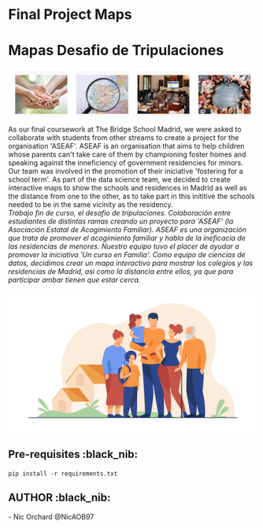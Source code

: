 # Final Project Maps
# Mapas Desafio de Tripulaciones

![ASEAF](./images/ASEAF.png?raw=true "ASEAF") 

As our final coursework at The Bridge School Madrid, we were asked to collaborate with students from other streams to create a project for the organisation 'ASEAF'. ASEAF is an organisation that aims to help children whose parents can't take care of them by championing foster homes and speaking against the inneficiency of government residencies for minors. Our team was involved in the promotion of their iniciative 'fostering for a school term'. As part of the data science team, we decided to create interactive maps to show the schools and residences in Madrid as well as the distance from one to the other, as to take part in this inititive the schools needed to be in the same vicinity as the residency. <br>
<em>Trabajo fin de curso, el desafio de tripulaciones. Colaboración entre estudiantes de distintas ramas creando un proyecto para 'ASEAF' (la Asociación Estatal de Acogimiento Familiar). ASEAF es una organización que trata de promover el acogimiento familiar y habla de la ineficacia de las residencias de menores. Nuestro equipo tuvo el placer de ayudar a promover la iniciativa 'Un curso en Familia'. Como equipo de ciencias de datos, decidimos crear un mapa interactivo para mostrar los colegios y las residencias de Madrid, asi como la distancia entre ellos, ya que para participar ambar tienen que estar cerca.  </em> 

![Familia](./images/familia.png?raw=true "Familia") 

<h2>Pre-requisites :black_nib: </h2>

```
pip install -r requirements.txt 
```

<h2>AUTHOR :black_nib: </h2>
- Nic Orchard @NicAOB97

